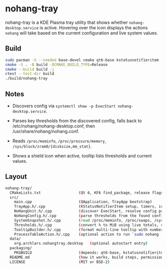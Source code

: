 # nohang-tray

nohang-tray is a KDE Plasma tray utility that shows whether `nohang-desktop.service` is active. Hovering over the icon displays the actions `nohang` will take based on the current configuration and live system values.

## Build
```bash
sudo pacman -S --needed base-devel cmake qt6-base kstatusnotifieritem
cmake -S . -B build -DCMAKE_BUILD_TYPE=Release
cmake --build build -j
ctest --test-dir build
./build/nohang-tray
```
## Notes

* Discovers config via `systemctl show -p ExecStart nohang-desktop.service`.

* Parses key thresholds from the discovered config, falls back to /etc/nohang/nohang-desktop.conf, then /usr/share/nohang/nohang.conf.

* Reads `/proc/meminfo`, `/proc/pressure/memory`, `/sys/block/zram0/{disksize,mm_stat}`.

* Shows a shield icon when active, tooltip lists thresholds and current values.


## Layout

```bash
nohang-tray/
  CMakeLists.txt                 (Qt 6, KF6 find_package, release flags)
  src/
    main.cpp                     (QApplication, TrayApp bootstrap)
    TrayApp.h/.cpp               (KStatusNotifierItem setup, timers, icon)
    NoHangUnit.h/.cpp            (discover ExecStart, resolve config path, isActive)
    NoHangConfig.h/.cpp          (parse thresholds from the found config, fallback to /usr/share defaults)
    SystemSnapshot.h/.cpp        (read /proc/meminfo, /proc/swaps, /sys/block/zram0/*, /proc/pressure/memory)
    Thresholds.h/.cpp            (convert % to MiB using live totals, compare current vs thresholds)
    TooltipBuilder.h/.cpp        (format multi-line tooltip with numbers and explanations)
    ProcessTableAction.h/.cpp    (optional action to run `sudo nohang --tasks -c <cfg>` in a viewer)
  data/
    org.archlars.nohangtray.desktop   (optional autostart entry)
  packaging/
    PKGBUILD                     (depends: qt6-base, kstatusnotifieritem)
  README.md                      (how it works, build steps, permissions)
  LICENSE                        (MIT or BSD-2)
```
